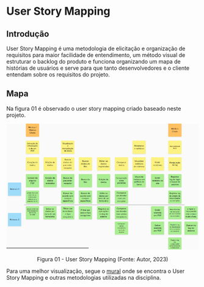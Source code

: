 # User Story Mapping

## Introdução

User Story Mapping é uma metodologia de elicitação e organização de requisitos para maior facilidade de entendimento, um método visual de estruturar o backlog do produto e funciona organizando um mapa de histórias de usuários e serve para que tanto desenvolvedores e o cliente entendam sobre os requisitos do projeto.

## Mapa

Na figura 01 é observado o user story mapping criado baseado neste projeto.

![User Story Mapping](../../assets/entregas/unidade4/usm.png)

<center>
Figura 01 - User Story Mapping (Fonte: Autor, 2023)
</center>

Para uma melhor visualização, segue o [mural](https://app.mural.co/t/pessoal3153/m/pessoal3153/1683652401659/5e36a03bc76227eb52679d0cb800d3d935a219da?sender=u6c0c7e7c95ba7c8ec1686363) onde se encontra o User Story Mapping e outras metodologias utilizadas na disciplina.

